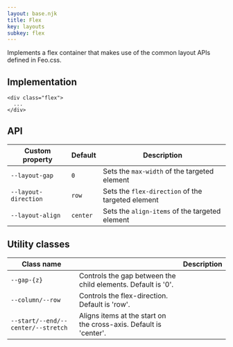 ```yaml
---
layout: base.njk
title: Flex
key: layouts
subkey: flex
---
```


Implements a flex container that makes use of the common layout APIs defined in Feo.css.

## Implementation

```
<div class="flex">
  ...
</div>
```

## API

<div>
  <table>
    <thead>
      <tr><th>Custom property</th><th>Default</th><th>Description</th></tr>
    </thead>
    <tbody>
      <tr><td><code>--layout-gap</code></td><td><code>0</code></td><td>Sets the <code>max-width</code> of the targeted element</tr>
      <tr><td><code>--layout-direction</code></td><td><code>row</code></td><td>Sets the <code>flex-direction</code> of the targeted element</tr>
      <tr><td><code>--layout-align</code></td><td><code>center</code></td><td>Sets the <code>align-items</code> of the targeted element</tr>
    </tbody>
  </table>
</div>

## Utility classes

<div>
  <table>
    <thead>
      <tr><th>Class name</th><th></th><th>Description</th></tr>
    </thead>
    <tbody>
      <tr><td><code>--gap-{z}</code></td><td>Controls the gap between the child elements. Default is '0'.</td></tr>
      <tr><td><code>--column/--row</code></td><td>Controls the flex-direction. Default is 'row'.</td></tr>
      <tr><td><code>--start/--end/--center/--stretch</code></td><td>Aligns items at the start on the cross-axis. Default is 'center'.</td></tr>
    </tbody>
  </table>
</div>
